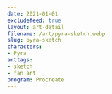 ```yaml
---
date: 2021-01-01
excludefeed: true
layout: art-detail
filename: /art/pyra-sketch.webp
slug: pyra-sketch
characters:
- Pyra
arttags:
- sketch
- fan art
program: Procreate
---
```


